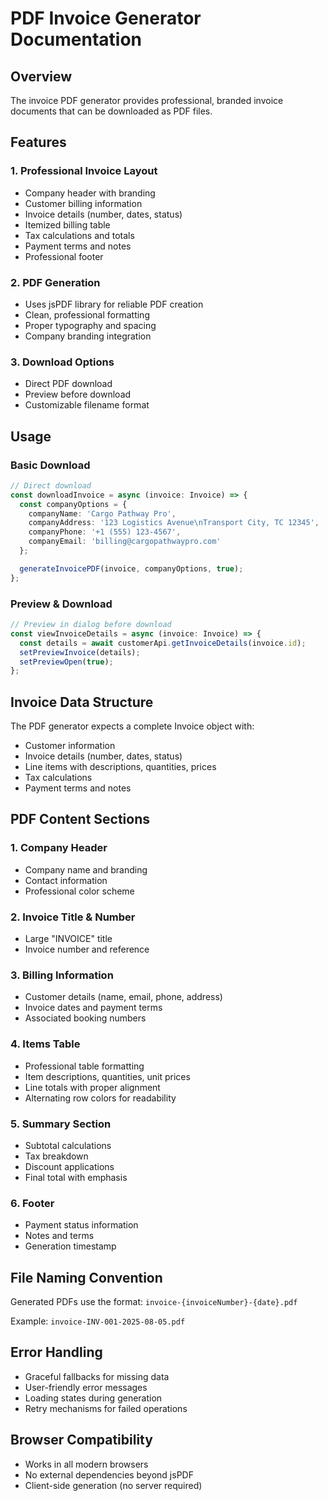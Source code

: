 # PDF Invoice Generator Documentation

## Overview
The invoice PDF generator provides professional, branded invoice documents that can be downloaded as PDF files.

## Features

### 1. Professional Invoice Layout
- Company header with branding
- Customer billing information
- Invoice details (number, dates, status)
- Itemized billing table
- Tax calculations and totals
- Payment terms and notes
- Professional footer

### 2. PDF Generation
- Uses jsPDF library for reliable PDF creation
- Clean, professional formatting
- Proper typography and spacing
- Company branding integration

### 3. Download Options
- Direct PDF download
- Preview before download
- Customizable filename format

## Usage

### Basic Download
```typescript
// Direct download
const downloadInvoice = async (invoice: Invoice) => {
  const companyOptions = {
    companyName: 'Cargo Pathway Pro',
    companyAddress: '123 Logistics Avenue\nTransport City, TC 12345',
    companyPhone: '+1 (555) 123-4567',
    companyEmail: 'billing@cargopathwaypro.com'
  };

  generateInvoicePDF(invoice, companyOptions, true);
};
```

### Preview & Download
```typescript
// Preview in dialog before download
const viewInvoiceDetails = async (invoice: Invoice) => {
  const details = await customerApi.getInvoiceDetails(invoice.id);
  setPreviewInvoice(details);
  setPreviewOpen(true);
};
```

## Invoice Data Structure
The PDF generator expects a complete Invoice object with:
- Customer information
- Invoice details (number, dates, status)
- Line items with descriptions, quantities, prices
- Tax calculations
- Payment terms and notes

## PDF Content Sections

### 1. Company Header
- Company name and branding
- Contact information
- Professional color scheme

### 2. Invoice Title & Number
- Large "INVOICE" title
- Invoice number and reference

### 3. Billing Information
- Customer details (name, email, phone, address)
- Invoice dates and payment terms
- Associated booking numbers

### 4. Items Table
- Professional table formatting
- Item descriptions, quantities, unit prices
- Line totals with proper alignment
- Alternating row colors for readability

### 5. Summary Section
- Subtotal calculations
- Tax breakdown
- Discount applications
- Final total with emphasis

### 6. Footer
- Payment status information
- Notes and terms
- Generation timestamp

## File Naming Convention
Generated PDFs use the format:
`invoice-{invoiceNumber}-{date}.pdf`

Example: `invoice-INV-001-2025-08-05.pdf`

## Error Handling
- Graceful fallbacks for missing data
- User-friendly error messages
- Loading states during generation
- Retry mechanisms for failed operations

## Browser Compatibility
- Works in all modern browsers
- No external dependencies beyond jsPDF
- Client-side generation (no server required)
